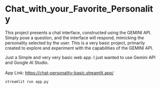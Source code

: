# Chat_with_your_Favorite_Personality
This project presents a chat interface, constructed using the GEMINI API. Simply pose a question, and the interface will respond, mimicking the personality selected by the user. This is a very basic project, primarily created to explore and experiment with the capabilities of the GEMINI API.

Just a Simple and very very basic web app. I just wanted to use Gemini API and Google AI Studio.<br><br>
App Link: https://chat-personality-basic.streamlit.app/

```
streamlit run app.py
```

